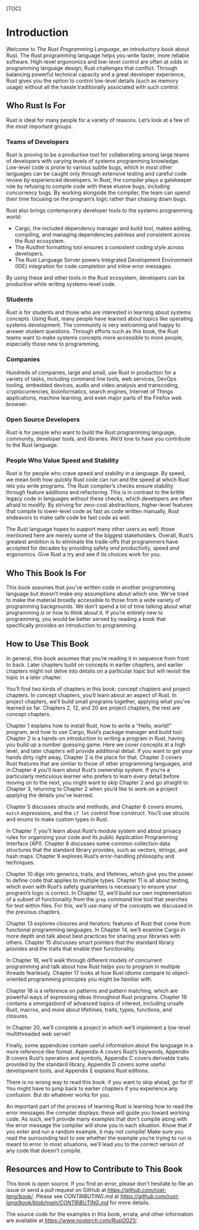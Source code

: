 <!-- DO NOT EDIT THIS FILE.

This file is periodically generated from the content in the `/src/`
directory, so all fixes need to be made in `/src/`.
-->

[TOC]

# Introduction

Welcome to *The Rust Programming Language*, an introductory book about Rust.
The Rust programming language helps you write faster, more reliable software.
High-level ergonomics and low-level control are often at odds in programming
language design; Rust challenges that conflict. Through balancing powerful
technical capacity and a great developer experience, Rust gives you the option
to control low-level details (such as memory usage) without all the hassle
traditionally associated with such control.

## Who Rust Is For

Rust is ideal for many people for a variety of reasons. Let’s look at a few of
the most important groups.

### Teams of Developers

Rust is proving to be a productive tool for collaborating among large teams of
developers with varying levels of systems programming knowledge. Low-level code
is prone to various subtle bugs, which in most other languages can be caught
only through extensive testing and careful code review by experienced
developers. In Rust, the compiler plays a gatekeeper role by refusing to
compile code with these elusive bugs, including concurrency bugs. By working
alongside the compiler, the team can spend their time focusing on the program’s
logic rather than chasing down bugs.

Rust also brings contemporary developer tools to the systems programming world:

* Cargo, the included dependency manager and build tool, makes adding,
  compiling, and managing dependencies painless and consistent across the Rust
  ecosystem.
* The Rustfmt formatting tool ensures a consistent coding style across
  developers.
* The Rust Language Server powers Integrated Development Environment (IDE)
  integration for code completion and inline error messages.

By using these and other tools in the Rust ecosystem, developers can be
productive while writing systems-level code.

### Students

Rust is for students and those who are interested in learning about systems
concepts. Using Rust, many people have learned about topics like operating
systems development. The community is very welcoming and happy to answer
student questions. Through efforts such as this book, the Rust teams want to
make systems concepts more accessible to more people, especially those new to
programming.

### Companies

Hundreds of companies, large and small, use Rust in production for a variety of
tasks, including command line tools, web services, DevOps tooling, embedded
devices, audio and video analysis and transcoding, cryptocurrencies,
bioinformatics, search engines, Internet of Things applications, machine
learning, and even major parts of the Firefox web browser.

<!-- with Rust adopted in a lot of really recognizable names, is it worth
namedropping some companies that use Rust significantly? /LC -->
<!-- No, I don't want to show favoritism, and there are lots of politics around
the big companies using Rust that I don't want to get into. I would also worry
about the list getting dated. /Carol -->

### Open Source Developers

Rust is for people who want to build the Rust programming language, community,
developer tools, and libraries. We’d love to have you contribute to the Rust
language.

### People Who Value Speed and Stability

Rust is for people who crave speed and stability in a language. By speed, we
mean both how quickly Rust code can run and the speed at which Rust lets you
write programs. The Rust compiler’s checks ensure stability through feature
additions and refactoring. This is in contrast to the brittle legacy code in
languages without these checks, which developers are often afraid to modify. By
striving for zero-cost abstractions, higher-level features that compile to
lower-level code as fast as code written manually, Rust endeavors to make safe
code be fast code as well.

The Rust language hopes to support many other users as well; those mentioned
here are merely some of the biggest stakeholders. Overall, Rust’s greatest
ambition is to eliminate the trade-offs that programmers have accepted for
decades by providing safety *and* productivity, speed *and* ergonomics. Give
Rust a try and see if its choices work for you.

## Who This Book Is For

This book assumes that you’ve written code in another programming language but
doesn’t make any assumptions about which one. We’ve tried to make the material
broadly accessible to those from a wide variety of programming backgrounds. We
don’t spend a lot of time talking about what programming *is* or how to think
about it. If you’re entirely new to programming, you would be better served by
reading a book that specifically provides an introduction to programming.

## How to Use This Book

In general, this book assumes that you’re reading it in sequence from front to
back. Later chapters build on concepts in earlier chapters, and earlier
chapters might not delve into details on a particular topic but will revisit
the topic in a later chapter.

You’ll find two kinds of chapters in this book: concept chapters and project
chapters. In concept chapters, you’ll learn about an aspect of Rust. In project
chapters, we’ll build small programs together, applying what you’ve learned so
far. Chapters 2, 12, and 20 are project chapters; the rest are concept chapters.

Chapter 1 explains how to install Rust, how to write a “Hello, world!” program,
and how to use Cargo, Rust’s package manager and build tool. Chapter 2 is a
hands-on introduction to writing a program in Rust, having you build up a
number guessing game. Here we cover concepts at a high level, and later
chapters will provide additional detail. If you want to get your hands dirty
right away, Chapter 2 is the place for that. Chapter 3 covers Rust features
that are similar to those of other programming languages, and in Chapter 4
you'll learn about Rust’s ownership system. If you’re a particularly meticulous
learner who prefers to learn every detail before moving on to the next, you
might want to skip Chapter 2 and go straight to Chapter 3, returning to Chapter
2 when you’d like to work on a project applying the details you’ve learned.

Chapter 5 discusses structs and methods, and Chapter 6 covers enums, `match`
expressions, and the `if let` control flow construct. You’ll use structs and
enums to make custom types in Rust.

In Chapter 7, you’ll learn about Rust’s module system and about privacy rules
for organizing your code and its public Application Programming Interface
(API). Chapter 8 discusses some common collection data structures that the
standard library provides, such as vectors, strings, and hash maps. Chapter 9
explores Rust’s error-handling philosophy and techniques.

Chapter 10 digs into generics, traits, and lifetimes, which give you the power
to define code that applies to multiple types. Chapter 11 is all about testing,
which even with Rust’s safety guarantees is necessary to ensure your program’s
logic is correct. In Chapter 12, we’ll build our own implementation of a subset
of functionality from the `grep` command line tool that searches for text
within files. For this, we’ll use many of the concepts we discussed in the
previous chapters.

Chapter 13 explores closures and iterators: features of Rust that come from
functional programming languages. In Chapter 14, we’ll examine Cargo in more
depth and talk about best practices for sharing your libraries with others.
Chapter 15 discusses smart pointers that the standard library provides and the
traits that enable their functionality.

In Chapter 16, we’ll walk through different models of concurrent programming
and talk about how Rust helps you to program in multiple threads fearlessly.
Chapter 17 looks at how Rust idioms compare to object-oriented programming
principles you might be familiar with.

Chapter 18 is a reference on patterns and pattern matching, which are powerful
ways of expressing ideas throughout Rust programs. Chapter 19 contains a
smorgasbord of advanced topics of interest, including unsafe Rust, macros, and
more about lifetimes, traits, types, functions, and closures.

In Chapter 20, we’ll complete a project in which we’ll implement a low-level
multithreaded web server!

Finally, some appendices contain useful information about the language in a
more reference-like format. Appendix A covers Rust’s keywords, Appendix B
covers Rust’s operators and symbols, Appendix C covers derivable traits
provided by the standard library, Appendix D covers some useful development
tools, and Appendix E explains Rust editions.

There is no wrong way to read this book: if you want to skip ahead, go for it!
You might have to jump back to earlier chapters if you experience any
confusion. But do whatever works for you.

An important part of the process of learning Rust is learning how to read the
error messages the compiler displays: these will guide you toward working code.
As such, we’ll provide many examples that don’t compile along with the error
message the compiler will show you in each situation. Know that if you enter
and run a random example, it may not compile! Make sure you read the
surrounding text to see whether the example you’re trying to run is meant to
error. In most situations, we’ll lead you to the correct version of any code
that doesn’t compile.

## Resources and How to Contribute to This Book

This book is open source. If you find an error, please don't hesitate to file
an issue or send a pull request on GitHub at
*https://github.com/rust-lang/book/*. Please see *CONTRIBUTING.md* at
*https://github.com/rust-lang/book/blob/main/CONTRIBUTING.md* for more details.

The source code for the examples in this book, errata, and other information
are available at *https://www.nostarch.com/Rust2021/*.
